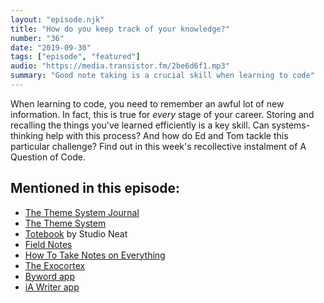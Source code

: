 ```yaml
---
layout: "episode.njk"
title: "How do you keep track of your knowledge?"
number: "36"
date: "2019-09-30"
tags: ["episode", "featured"]
audio: "https://media.transistor.fm/2be6d6f1.mp3"
summary: "Good note taking is a crucial skill when learning to code"
---
```


When learning to code, you need to remember an awful lot of new information. In fact, this is true for *every* stage of your career. Storing and recalling the things you've learned efficiently is a key skill. Can systems-thinking help with this process? And how do Ed and Tom tackle this particular challenge? Find out in this week's recollective instalment of A Question of Code.

## Mentioned in this episode:

* [The Theme System Journal](https://cottonbureau.com/products/the-theme-system-journal#/1695095/grey-paper-5x8)
* [The Theme System](https://www.thethemesystem.com/)
* [Totebook](https://www.studioneat.com/products/totebook) by Studio Neat
* [Field Notes](https://fieldnotesbrand.com/products/pitch-black-memo-book)
* [How To Take Notes on Everything](https://dev.to/maxwell_dev/how-to-take-notes-on-everything-32fc)
* [The Exocortex](https://max-antonucci.gitbook.io/study-notebook/)
* [Byword app](https://bywordapp.com)
* [iA Writer app](https://ia.net/writer)